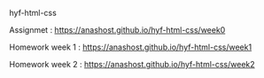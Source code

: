hyf-html-css

Assignmet : https://anashost.github.io/hyf-html-css/week0

Homework week 1 : https://anashost.github.io/hyf-html-css/week1

Homework week 2 : https://anashost.github.io/hyf-html-css/week2
